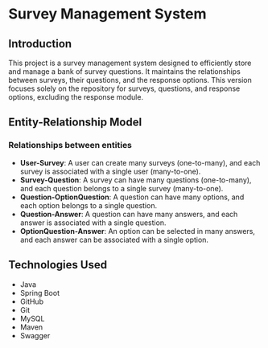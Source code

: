 # Survey Management System

## Introduction

This project is a survey management system designed to efficiently store and manage a bank of survey questions. It maintains the relationships between surveys, their questions, and the response options. This version focuses solely on the repository for surveys, questions, and response options, excluding the response module.

## Entity-Relationship Model

### Relationships between entities

- **User-Survey**: A user can create many surveys (one-to-many), and each survey is associated with a single user (many-to-one).
- **Survey-Question**: A survey can have many questions (one-to-many), and each question belongs to a single survey (many-to-one).
- **Question-OptionQuestion**: A question can have many options, and each option belongs to a single question.
- **Question-Answer**: A question can have many answers, and each answer is associated with a single question.
- **OptionQuestion-Answer**: An option can be selected in many answers, and each answer can be associated with a single option.

## Technologies Used

- Java
- Spring Boot
- GitHub
- Git
- MySQL
- Maven
- Swagger